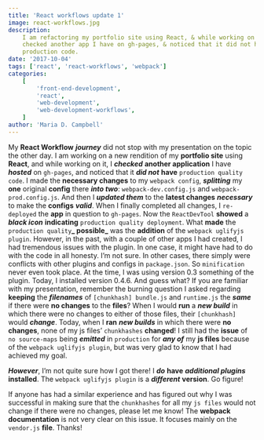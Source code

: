 ```yaml
---
title: 'React workflows update 1'
image: react-workflows.jpg
description:
    I am refactoring my portfolio site using React, & while working on it, I
    checked another app I have on gh-pages, & noticed that it did not have
    production code.
date: '2017-10-04'
tags: ['react', 'react-workflows', 'webpack']
categories:
    [
        'front-end-development',
        'react',
        'web-development',
        'web-development-workflows',
    ]
author: 'Maria D. Campbell'
---
```


My **React Workflow** **_journey_** did not stop with my presentation on the
topic the other day. I am working on a new rendition of my **portfolio site**
using **React**, and while working on it, I **_checked_** **another
application** I have **_hosted_** on `gh-pages`, and noticed that it **_did
not_** **have** `production quality code`. I made the **necessary changes** to
my `webpack config`, **_splitting_** my **one** original **config** there
**_into two_**: `webpack-dev.config.js` and `webpack-prod.config.js`. And then I
**_updated them_** to the **latest changes** **_necessary_** to make the
**configs** **_valid_**. When I finally completed all changes, I `re-deployed`
the **app** in question to `gh-pages`. Now the `ReactDevTool` **showed** a
**_black icon_** **indicating** `production quality deployment`. What **made**
the `production quality`**_ possible_** was the **addition** of the
`webpack uglifyjs plugin`. However, in the past, with a couple of other apps I
had created, I had tremendous issues with the plugin. In one case, it might have
had to do with the code in all honesty. I’m not sure. In other cases, there
simply were conflicts with other plugins and configs in `package.json`. So
`minification` never even took place. At the time, I was using version 0.3
something of the plugin. Today, I installed version 0.4.6. And guess what? If
you are familiar with my presentation, remember the burning question I asked
regarding **keeping** the **_filenames_** of `[chunkhash] bundle.js` and
`runtime.js` the **_same_** if there were **no changes** to the **files**? When
I would **run** a **_new build_** in which there were no changes to either of
those files, their `[chunkhash]` would **_change_**. Today, when I **ran**
**_new builds_** in which there were **no changes**, none of my js files’
`chunkhashes` **changed**! I still had the **issue** of `no source-maps` being
**_emitted_** in `production` for **_any of_** my **js files** because of the
`webpack uglifyjs plugin`, but was very glad to know that I had achieved my
goal.

**_However_**, I’m not quite sure how I got there! I **_do_** **have**
**_additional plugins_** **installed**. The `webpack uglifyjs plugin` is a
**_different_** **version**. Go figure!

If anyone has had a similar experience and has figured out why I was successful
in making sure that the `chunkhashes` for all my `js files` would not change if
there were no changes, please let me know! The **webpack documentation** is not
very clear on this issue. It focuses mainly on the `vendor.js` **file**. Thanks!
